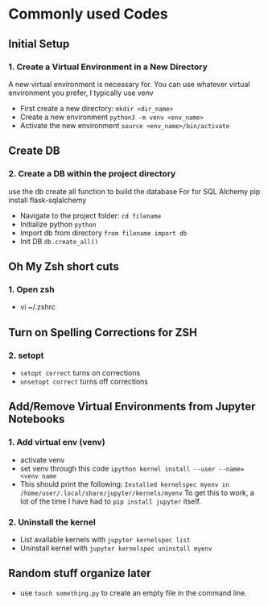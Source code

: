# Commonly used Codes

## Initial Setup
### 1. Create a Virtual Environment in a New Directory
A new virtual environment is necessary for. You can use
whatever virtual environment you prefer, I typically use venv
- First create a new directory: `mkdir <dir_name>`
- Create a new environment `python3 -m venv <env_name>`
- Activate the new environment `source <env_name>/bin/activate`

## Create DB
### 2. Create a DB within the project directory
use the db create all function to build the database
For for SQL Alchemy pip install flask-sqlalchemy
- Navigate to the project folder: `cd filename`
- Initialize python `python`
- Import db from directory `from filename import db`
- Init DB `db.create_all()`

## Oh My Zsh short cuts
### 1. Open zsh
- vi ~/.zshrc

## Turn on Spelling Corrections for ZSH
### 2. setopt
- `setopt correct` turns on corrections
- `unsetopt correct` turns off corrections 

## Add/Remove Virtual Environments from Jupyter Notebooks
### 1. Add virtual env (venv)
- activate venv
- set venv through this code `ipython kernel install --user --name=<venv name`
- This should print the following: 
`Installed kernelspec myenv in /home/user/.local/share/jupyter/kernels/myenv`
To get this to work, a lot of the time I have had to `pip install jupyter` itself. 

### 2. Uninstall the kernel
- List available kernels with `jupyter kernelspec list`
- Uninstall kernel with `jupyter kernelspec uninstall myenv`

## Random stuff organize later
- use `touch something.py` to create an empty file in the command line. 
